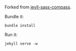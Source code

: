 Forked from [jeyll-sass-compass](https://github.com/israveri/jekyll-sass-compass).

Bundle it:

    bundle install

Run it:

    jekyll serve -w
